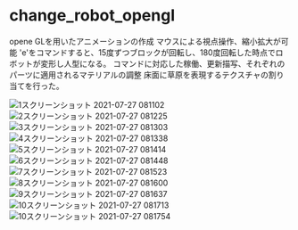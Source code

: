 # change_robot_opengl

opene GLを用いたアニメーションの作成
マウスによる視点操作、縮小拡大が可能
'e'をコマンドすると、15度ずつブロックが回転し、180度回転した時点でロボットが変形し人型になる。
コマンドに対応した稼働、更新描写、それぞれのパーツに適用されるマテリアルの調整
床面に草原を表現するテクスチャの割り当てを行った。


![1スクリーンショット 2021-07-27 081102](https://user-images.githubusercontent.com/85817145/139408238-e779c568-8aaa-4380-b3ac-9f29dfa64ce2.png)
![2スクリーンショット 2021-07-27 081225](https://user-images.githubusercontent.com/85817145/139408215-3192cdb6-3d0a-481d-a657-a7b2b6e9856f.png)
![3スクリーンショット 2021-07-27 081303](https://user-images.githubusercontent.com/85817145/139408223-39eadc4e-f2b4-486a-8dc7-a243c326b170.png)
![4スクリーンショット 2021-07-27 081338](https://user-images.githubusercontent.com/85817145/139408224-b24ca521-37c0-41fe-a364-30bc3d6fe998.png)
![5スクリーンショット 2021-07-27 081414](https://user-images.githubusercontent.com/85817145/139408226-52a9027b-3724-43a5-ac9f-dbd0a7be478f.png)
![6スクリーンショット 2021-07-27 081448](https://user-images.githubusercontent.com/85817145/139408227-cf1d0bfc-3032-4d03-9679-bcdc8c136101.png)
![7スクリーンショット 2021-07-27 081523](https://user-images.githubusercontent.com/85817145/139408231-ef83aaba-e247-4e6c-830d-87a60e6ef1e9.png)
![8スクリーンショット 2021-07-27 081600](https://user-images.githubusercontent.com/85817145/139408232-0ee90083-714c-4a2d-9ecb-34a02cbb3f81.png)
![9スクリーンショット 2021-07-27 081637](https://user-images.githubusercontent.com/85817145/139408233-e464ac20-52ea-416e-9fca-25d971c4cf8d.png)
![10スクリーンショット 2021-07-27 081713](https://user-images.githubusercontent.com/85817145/139408234-a2bc803f-82db-4591-b25c-d2583a5fcacc.png)
![10スクリーンショット 2021-07-27 081754](https://user-images.githubusercontent.com/85817145/139408236-4d76dc36-b888-41ea-b96c-6faf38c63afe.png)

